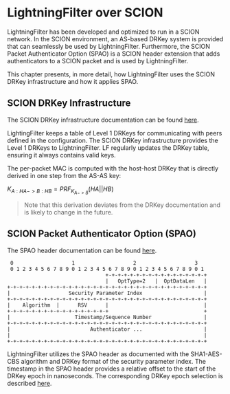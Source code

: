 # LightningFilter over SCION

LightningFilter has been developed and optimized to run in a SCION network.
In the SCION environment, an AS-based DRKey system is provided that can seamlessly be used by LightningFilter.
Furthermore, the SCION Packet Authenticator Option (SPAO) is a SCION header extension that adds authenticators to a SCION packet and is used by LightningFilter.

This chapter presents, in more detail, how LightningFilter uses the SCION DRKey infrastructure and how it applies SPAO.

## SCION DRKey Infrastructure

The SCION DRKey infrastructure documentation can be found [here](https://docs.scion.org/en/latest/cryptography/drkey.html).

LightingFilter keeps a table of Level 1 DRKeys for communicating with peers defined in the configuration.
The SCION DRKey infrastructure provides the Level 1 DRKeys to LightningFilter.
LF regularly updates the DRKey table, ensuring it always contains valid keys.

The per-packet MAC is computed with the host-host DRKey that is directly derived in one step from the AS-AS key:

$K_{A:HA->B:HB} = PRF_{K_{A->B}}(HA||HB)$

> Note that this derivation deviates from the DRKey documentation and is likely to change in the future.

## SCION Packet Authenticator Option (SPAO)

The SPAO header documentation can be found [here](https://docs.scion.org/en/latest/protocols/authenticator-option.html).

```
 0                   1                   2                   3
 0 1 2 3 4 5 6 7 8 9 0 1 2 3 4 5 6 7 8 9 0 1 2 3 4 5 6 7 8 9 0 1
                                +-+-+-+-+-+-+-+-+-+-+-+-+-+-+-+-+
                                |   OptType=2   |  OptDataLen   |
+-+-+-+-+-+-+-+-+-+-+-+-+-+-+-+-+-+-+-+-+-+-+-+-+-+-+-+-+-+-+-+-+
|                   Security Parameter Index                    |
+-+-+-+-+-+-+-+-+-+-+-+-+-+-+-+-+-+-+-+-+-+-+-+-+-+-+-+-+-+-+-+-+
|    Algorithm  |      RSV      |                               |
+-+-+-+-+-+-+-+-+-+-+-+-+-+-+-+-+                               +
|                     Timestamp/Sequence Number                 |
+-+-+-+-+-+-+-+-+-+-+-+-+-+-+-+-+-+-+-+-+-+-+-+-+-+-+-+-+-+-+-+-+
|                          Authenticator ...                    |
|                                                               |
+-+-+-+-+-+-+-+-+-+-+-+-+-+-+-+-+-+-+-+-+-+-+-+-+-+-+-+-+-+-+-+-+
```

LightningFilter utilizes the SPAO header as documented with the SHA1-AES-CBS algorithm and DRKey format of the security parameter index.
The timestamp in the SPAO header provides a relative offset to the start of the DRKey epoch in nanoseconds. The corresponding DRKey epoch selection is described [here](https://docs.scion.org/en/latest/protocols/authenticator-option.html#absolute-time-and-drkey-selection).